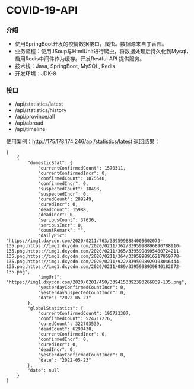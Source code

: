 # COVID-19-API
### 介绍
- 使用SpringBoot开发的疫情数据接口，爬虫。数据源来自丁香园。
- 业务流程：使用JSoup与HtmlUnit进行爬虫，将数据处理后持久化到Mysql，启用Redis中间件作为缓存。开发Restful API 提供服务。
- 技术栈：Java, SpringBoot, MySQL, Redis
- 开发环境：JDK-8

### 接口
- /api/statistics/latest
- /api/statistics/history
- /api/province/all
- /api/abroad
- /api/timeline

使用案例：http://175.178.174.246/api/statistics/latest
返回结果：


    [
        {
            "domesticStat": {
                "currentConfirmedCount": 1570311,
                "currentConfirmedIncr": 0,
                "confirmedCount": 1875548,
                "confirmedIncr": 0,
                "suspectedCount": 18493,
                "suspectedIncr": 0,
                "curedCount": 289249,
                "curedIncr": 0,
                "deadCount": 15988,
                "deadIncr": 0,
                "seriousCount": 37636,
                "seriousIncr": 0,
                "countRemark": "",
                "dailyPic": "https://img1.dxycdn.com/2020/0211/763/3395998884005602079-135.png,https://img1.dxycdn.com/2020/0211/362/3395998896890788910-135.png,https://img1.dxycdn.com/2020/0211/365/3395998905480724211-135.png,https://img1.dxycdn.com/2020/0211/364/3395998916217859778-135.png,https://img1.dxycdn.com/2020/0211/922/3395998929103046444-135.png,https://img1.dxycdn.com/2020/0211/089/3395998939840182072-135.png",
                "imgUrl": "https://img1.dxycdn.com/2020/0201/450/3394153392393266839-135.png",
                "yesterdayConfirmedCountIncr": 0,
                "yesterdaySuspectedCountIncr": 0,
                "date": "2022-05-23"
            },
            "globalStatistics": {
                "currentConfirmedCount": 195723307,
                "confirmedCount": 524717276,
                "curedCount": 322703539,
                "deadCount": 6290430,
                "currentConfirmedIncr": 0,
                "confirmedIncr": 0,
                "curedIncr": 0,
                "deadIncr": 0,
                "yesterdayConfirmedCountIncr": 0,
                "date": "2022-05-23"
            },
            "date": null
        }
    ]
